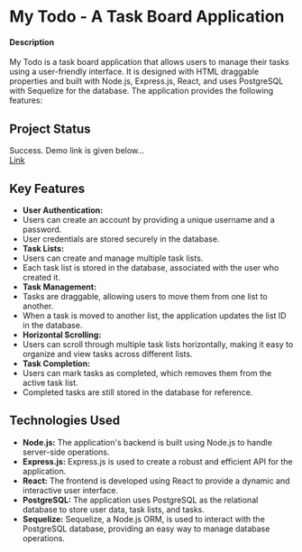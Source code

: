 # My Todo - A Task Board Application
#### Description
My Todo is a task board application that allows users to manage their tasks using a user-friendly interface. It is designed with HTML draggable properties and built with Node.js, Express.js, React, and uses PostgreSQL with Sequelize for the database. The application provides the following features:

## Project Status
Success. Demo link is given below...
<br/>
<a href="https://my-pro-todolist.netlify.app/" target="_blank">Link</a>
<br/>

## Key Features
- **User Authentication:**
- Users can create an account by providing a unique username and a password.
- User credentials are stored securely in the database.
- **Task Lists:**
- Users can create and manage multiple task lists.
- Each task list is stored in the database, associated with the user who created it.
- **Task Management:**
- Tasks are draggable, allowing users to move them from one list to another.
- When a task is moved to another list, the application updates the list ID in the database.
- **Horizontal Scrolling:**
- Users can scroll through multiple task lists horizontally, making it easy to organize and view tasks across different lists.
- **Task Completion:**
- Users can mark tasks as completed, which removes them from the active task list.
- Completed tasks are still stored in the database for reference.
## Technologies Used
- **Node.js:** The application's backend is built using Node.js to handle server-side operations.
- **Express.js:** Express.js is used to create a robust and efficient API for the application.
- **React:** The frontend is developed using React to provide a dynamic and interactive user interface.
- **PostgreSQL:** The application uses PostgreSQL as the relational database to store user data, task lists, and tasks.
- **Sequelize:** Sequelize, a Node.js ORM, is used to interact with the PostgreSQL database, providing an easy way to manage database operations.

